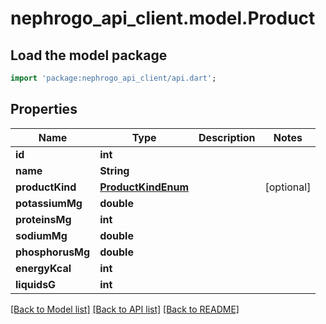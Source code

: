 # nephrogo_api_client.model.Product

## Load the model package
```dart
import 'package:nephrogo_api_client/api.dart';
```

## Properties
Name | Type | Description | Notes
------------ | ------------- | ------------- | -------------
**id** | **int** |  | 
**name** | **String** |  | 
**productKind** | [**ProductKindEnum**](ProductKindEnum.md) |  | [optional] 
**potassiumMg** | **double** |  | 
**proteinsMg** | **int** |  | 
**sodiumMg** | **double** |  | 
**phosphorusMg** | **double** |  | 
**energyKcal** | **int** |  | 
**liquidsG** | **int** |  | 

[[Back to Model list]](../README.md#documentation-for-models) [[Back to API list]](../README.md#documentation-for-api-endpoints) [[Back to README]](../README.md)


